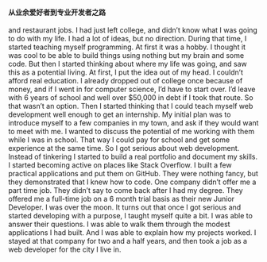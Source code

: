 #### 从业余爱好者到专业开发者之路
 
 
and restaurant jobs. I had just left college, and didn’t know what I was going to do with my life.
I had a lot of ideas, but no direction. During that time, I started teaching myself programming. At first it was a hobby. I thought it was cool to be able to build things using nothing but my brain and some code.
But then I started thinking about where my life was going, and saw this as a potential living.
At first, I put the idea out of my head. I couldn’t afford real education. I already dropped out of college once because of money, and if I went in for computer science, I’d have to start over.
I’d leave with 6 years of school and well over $50,000 in debt if I took that route. So that wasn’t an option.
Then I started thinking that I could teach myself web development well enough to get an internship.
My initial plan was to introduce myself to a few companies in my town, and ask if they would want to meet with me. I wanted to discuss the potential of me working with them while I was in school. That way I could pay for school and get some experience at the same time.
So I got serious about web development.
Instead of tinkering I started to build a real portfolio and document my skills.
I started becoming active on places like Stack Overflow.
I built a few practical applications and put them on GitHub. They were nothing fancy, but they demonstrated that I knew how to code.
One company didn’t offer me a part time job. They didn’t say to come back after I had my degree. They offered me a full-time job on a 6 month trial basis as their new Junior Developer.
I was over the moon. It turns out that once I got serious and started developing with a purpose, I taught myself quite a bit.
I was able to answer their questions. I was able to walk them through the modest applications I had built. And I was able to explain how my projects worked.
I stayed at that company for two and a half years, and then took a job as a web developer for the city I live in.
